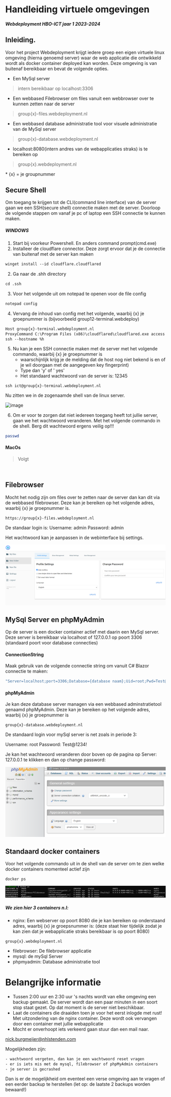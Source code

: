 # Handleiding virtuele omgevingen
##### Webdeployment HBO-ICT jaar 1 2023-2024

## Inleiding.

Voor het project Webdeployment krijgt iedere groep een eigen virtuele linux omgeving (hierna genoemd server) waar de web applicatie die ontwikkeld wordt als docker container deployed kan worden. 
Deze omgeving is van buitenaf bereikbaar en bevat de volgende opties.

-	Een MySql server 
> intern bereikbaar op localhost:3306
-	Een webbased Filebrowser om files vanuit een webbrowser over te kunnen zetten naar de server
> group{x}-files.webdeployment.nl
-	Een webbased database administratie tool voor visuele administratie van de MySql server
> group{x}-database.webdeployment.nl
-  localhost:8080(intern andres van de webapplicaties straks) is te bereiken op
>group{x}.webdeployment.nl

\* {x} = je groupnummer

## Secure Shell

Om toegang te krijgen tot de CLI(command line interface) van de server gaan we een SSH(secure shell) connectie maken met de server.
Doorloop de volgende stappen om vanaf je pc of laptop een SSH connectie te kunnen maken.

##### WINDOWS

1. Start bij voorkeur Powershell. En anders command prompt(cmd.exe)
2. Installeer de cloudflare connector. Deze zorgt ervoor dat je de connectie van buitenaf met de server kan maken
```ps
winget install --id cloudflare.cloudflared
```

2. Ga naar de .shh directory
```ps
cd .ssh
```

3. Voor het volgende uit om notepad te openen voor de file config 
```ps
notepad config
```

4. Vervang de inhoud van config met het volgende, waarbij {x} je groepnummer is (bijvoorbeeld group12-terminal.webdeploy)
```
Host group{x}-terminal.webdeployment.nl
ProxyCommand C:\Program Files (x86)\cloudflared\cloudflared.exe access ssh --hostname %h
```

5. Nu kan je een SSH connectie maken met de server met het volgende commando, waarbij {x} je groepnummer is
   - waarschijnlijk krijg je de melding dat de host nog niet bekend is en of je wil doorgaan met de aangegeven key fingerprint)
   - Type dan 'y' of ' yes'
   - Het standaard wachtwoord van de server is: 12345 
```
ssh ict@group{x}-terminal.webdeployment.nl
```

Nu zitten we in de zogenaamde shell van de linux server. 

![image](https://github.com/nburgmeijer/Webdeployment-jaar1-23-24/assets/31646458/2f360baa-bdcb-41f7-9f7d-9392847aba0c)

6. Om er voor te zorgen dat niet iedereen toegang heeft tot jullie server, gaan we het wachtwoord veranderen. Met het volgende commando in de shell. Berg dit wachtwoord ergens veilig op!!!
```sh
passwd
```
#### MacOs
>Volgt

<br/>

## Filebrowser

Mocht het nodig zijn om files over te zetten naar de server dan kan dit via de webbased filebrowser.
Deze kan je bereiken op het volgende adres, waarbij {x} je groepnummer is.
```
https://group{x}-files.webdeployment.nl
```

De standaar login is:
Username: admin
Password: admin

Het wachtwoord kan je aanpassen in de webinterface bij settings.

![alt text](image.png)

## MySql Server en phpMyAdmin

Op de server is een docker container actief met daarin een MySql server. Deze server is bereikbaar via localhost of 127.0.0.1 op poort 3306 (standaard poort voor database connecties)

#### ConnectionString
Maak gebruik van de volgende connectie string om vanuit C# Blazor connectie te maken:

```csharp
"Server=localhost;port=3306;Database={database naam};Uid=root;Pwd=Test@1234!"
```

#### phpMyAdmin
Je kan deze database server managen via een webbased adminstratietool genaamd phpMyAdmin.
Deze kan je bereiken op het volgende adres, waarbij {x} je groepnummer is
```
group{x}-database.webdeployment.nl
```

De standaard login voor mySql server is net zoals in periode 3:

Username: root
Password: Test@1234!

Je kan het wachtwoord veranderen door boven op de pagina op Server: 127.0.0.1 te klikken en dan op change password:

![alt text](image-2.png)

## Standaard docker containers

Voor het volgende commando uit in de shell van de server om te zien welke docker containers momenteel actief zijn

```
docker ps
```
![alt text](image-1.png)


##### We zien hier 3 containers n.l:

- nginx: Een webserver op poort 8080 die je kan bereiken op onderstaand adres, waarbij {x} je groepsnummer is:
(deze staat hier tijdelijk zodat je kan zien dat je webapplicatie straks bereikbaar is op poort 8080)
```
group{x}.webdeployment.nl 
```
- filebrowser: De filebrowser applicatie
- mysql: de mySql Server
- phpmyadmin: Database administratie tool

# Belangrijke informatie

- Tussen 2:00 uur en 2:30 uur 's nachts wordt van elke omgeving een backup gemaakt. De server wordt dan een paar minuten in een soort stop staat gezet. Op dat moment is de server niet beschikbaar.
- Laat de containers die draaiden toen je voor het eerst inlogde met rust! Met uitzondering van de nginx container. Deze wordt ook vervangen door een container met jullie webapplicatie
- Mocht er onverhoopt iets verkeerd gaan stuur dan een mail naar. 

nick.burgmeijer@nhlstenden.com


Mogelijkheden zijn:

    - wachtwoord vergeten, dan kan je een wachtwoord reset vragen
    - er is iets mis met de mysql, filebrowser of phpMyAdmin containers
    - je server is gecrashed

Dan is er de mogelijkheid om eventeel een verse omgeving aan te vragen of een eerder backup te herstellen (let op: de laatste 2 backups worden bewaard!)
